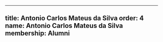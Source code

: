 ---
  title: Antonio Carlos Mateus da Silva
  order: 4
  name: Antonio Carlos Mateus da Silva
  membership: Alumni
  ---
  